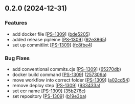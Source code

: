 ## 0.2.0 (2024-12-31)


### Features

* add docker file [[PS-1309](https://passentry.atlassian.net/browse/PS-1309)] ([bde5205](https://github.com/PassEntry/POW-Cards-Frontend/commit/bde52051d7d289a6f51828c6bf4c476afa43404e))
* added release pipleine [[PS-1309](https://passentry.atlassian.net/browse/PS-1309)] ([92e3865](https://github.com/PassEntry/POW-Cards-Frontend/commit/92e3865d49e264ab430d662635b490415c8825c7))
* set up commitlint [[PS-1309](https://passentry.atlassian.net/browse/PS-1309)] ([fc8fbe4](https://github.com/PassEntry/POW-Cards-Frontend/commit/fc8fbe406fd4895013799afa853edeb797b00e49))


### Bug Fixes

* add conventional commits.cjs [[PS-1309](https://passentry.atlassian.net/browse/PS-1309)] ([65270db](https://github.com/PassEntry/POW-Cards-Frontend/commit/65270db52140d2b8e6a0dd7fd0b55cb28a3c1ae8))
* docker build command [[PS-1309](https://passentry.atlassian.net/browse/PS-1309)] ([257309a](https://github.com/PassEntry/POW-Cards-Frontend/commit/257309a1f08785a2140dd5a25632ff880d6a6200))
* move workflow into correct folder [[PS-1309](https://passentry.atlassian.net/browse/PS-1309)] ([a02cd54](https://github.com/PassEntry/POW-Cards-Frontend/commit/a02cd54c7abc1dbb0d1d18f4f5e885ca4dd6c511))
* remove deploy step [[PS-1309](https://passentry.atlassian.net/browse/PS-1309)] ([933433a](https://github.com/PassEntry/POW-Cards-Frontend/commit/933433a1356064db3e1d8f9771a0f7974f34011b))
* set ecr name [[PS-1309](https://passentry.atlassian.net/browse/PS-1309)] ([35b276c](https://github.com/PassEntry/POW-Cards-Frontend/commit/35b276c0ec3598eaff3b0474c0d9b3a2703d3371))
* set repository [[PS-1309](https://passentry.atlassian.net/browse/PS-1309)] ([b19e3ba](https://github.com/PassEntry/POW-Cards-Frontend/commit/b19e3ba513fa18e8d1465d23077d7c860c4148d4))

